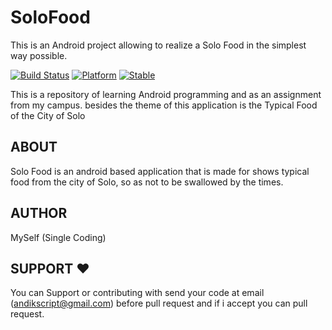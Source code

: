 # SoloFood

This is an Android project allowing to realize a Solo Food in the simplest way possible.

[![Build Status](https://travis-ci.org/ali-irawan/xtra.svg?branch=master)](https://travis-ci.org/ali-irawan/xtra)
[![Platform](https://img.shields.io/badge/platform-android-green.svg)](http://developer.android.com/index.html)
[![Stable](https://poser.pugx.org/ali-irawan/xtra/v/stable.svg)](https://poser.pugx.org/ali-irawan/xtra/v/stable.svg)

This is a repository of learning Android programming and as an assignment from my campus. besides the theme of this application is the Typical Food of the City of Solo

ABOUT
-----

Solo Food is an android based application that is made for shows
typical food from the city of Solo, so as not to be swallowed by the times.


AUTHOR
-----

MySelf (Single Coding)

SUPPORT ❤️
-----

You can Support or contributing with send your code at email (andikscript@gmail.com) before pull request 
and if i accept you can pull request.
